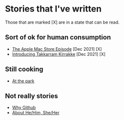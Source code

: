# Stories that I've written

Those that are marked [X] are in a state that can be read.

## Sort of ok for human consumption

- [The Apple Mac Store Episode](pages/TheAppleMacStoreEpisode.md) [Dec 2021] [X]
- [Introducing Takkarram Kirrakke](pages/IntroducingTakkarramKirrakke.md) [Dec 2021] [X]
  

## Still cooking

- [At the park](pages/AtThePark.md)

## Not really stories
- [Why Github](pages/WhyGithub.md)
- [About He/Him, She/Her](pages/AboutHeHimAndSheHer.md) 
  